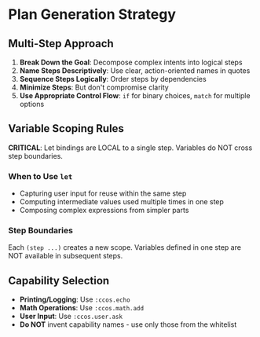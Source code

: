 # Plan Generation Strategy

## Multi-Step Approach

1. **Break Down the Goal**: Decompose complex intents into logical steps
2. **Name Steps Descriptively**: Use clear, action-oriented names in quotes
3. **Sequence Steps Logically**: Order steps by dependencies
4. **Minimize Steps**: But don't compromise clarity
5. **Use Appropriate Control Flow**: `if` for binary choices, `match` for multiple options

## Variable Scoping Rules

**CRITICAL**: Let bindings are LOCAL to a single step. Variables do NOT cross step boundaries.

### When to Use `let`

- Capturing user input for reuse within the same step
- Computing intermediate values used multiple times in one step
- Composing complex expressions from simpler parts

### Step Boundaries

Each `(step ...)` creates a new scope. Variables defined in one step are NOT available in subsequent steps.

## Capability Selection

- **Printing/Logging**: Use `:ccos.echo`
- **Math Operations**: Use `:ccos.math.add`
- **User Input**: Use `:ccos.user.ask`
- **Do NOT** invent capability names - use only those from the whitelist
